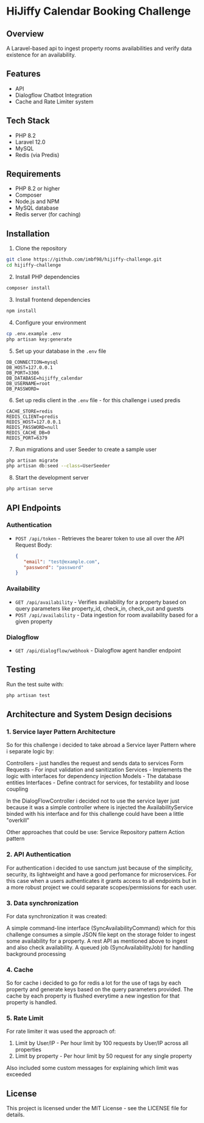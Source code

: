 # HiJiffy Calendar Booking Challenge

## Overview
A Laravel-based api to ingest property rooms availabilities and verify data existence for an availability.

## Features
- API
- Dialogflow Chatbot Integration
- Cache and Rate Limiter system

## Tech Stack
- PHP 8.2
- Laravel 12.0
- MySQL
- Redis (via Predis)

## Requirements
- PHP 8.2 or higher
- Composer
- Node.js and NPM
- MySQL database
- Redis server (for caching)

## Installation

1. Clone the repository
```bash
git clone https://github.com/imbf98/hijiffy-challenge.git
cd hijiffy-challenge
```

2. Install PHP dependencies
```bash
composer install
```

3. Install frontend dependencies
```bash
npm install
```

4. Configure your environment
```bash
cp .env.example .env
php artisan key:generate
```

5. Set up your database in the `.env` file
```
DB_CONNECTION=mysql
DB_HOST=127.0.0.1
DB_PORT=3306
DB_DATABASE=hijiffy_calendar
DB_USERNAME=root
DB_PASSWORD=
```

6. Set up redis client in the `.env` file - for this challenge i used predis
```
CACHE_STORE=redis
REDIS_CLIENT=predis
REDIS_HOST=127.0.0.1
REDIS_PASSWORD=null
REDIS_CACHE_DB=0
REDIS_PORT=6379
```

7. Run migrations and user Seeder to create a sample user
```bash
php artisan migrate
php artisan db:seed --class=UserSeeder
```

8. Start the development server
```bash
php artisan serve
```

## API Endpoints

### Authentication
- `POST /api/token` - Retrieves the bearer token to use all over the API 
    Request Body:
     ```json
    {
        "email": "test@example.com",
        "password": "password"
    }
    ```

### Availability
- `GET /api/availability` - Verifies availability for a property based on query parameters like property_id, check_in, check_out and guests
- `POST /api/availability` - Data ingestion for room availability based for a given property

### Dialogflow
- `GET /api/dialogflow/webhook` - Dialogflow agent handler endpoint

## Testing
Run the test suite with:
```bash
php artisan test
```

## Architecture and System Design decisions

### 1. Service layer Pattern Architecture
So for this challenge i decided to take abroad a Service layer Pattern where i separate logic by:

Controllers - just handles the request and sends data to services
Form Requests - For input validation and sanitization
Services - Implements the logic with interfaces for dependency injection
Models - The database entities 
Interfaces - Define contract for services, for testability and loose coupling

In the DialogFlowController i decided not to use the service layer just because it was a simple controller where is injected the AvailabilityService binded with his interface and for this challenge could have been a little "overkill"

Other approaches that could be use:
Service Repository pattern
Action pattern

### 2. API Authentication

For authentication i decided to use sanctum just because of the simplicity, security, its lightweight and have a good perfomance for microservices. For this case when a users authenticates it grants access to all endpoints but in a more robust project we could separate scopes/permissions for each user.

### 3. Data synchronization

For data synchronization it was created:

A simple command-line interface (SyncAvailabilityCommand) which for this challenge consumes a simple JSON file kept on the storage folder to ingest some availability for a property.
A rest API as mentioned above to ingest and also check availability.
A queued job (SyncAvailabilityJob) for handling background processing

### 4. Cache

So for cache i decided to go for redis a lot for the use of tags by each property and generate keys based on the query parameters provided.
The cache by each property is flushed everytime a new ingestion for that property is handled.

### 5. Rate Limit

For rate limiter it was used the approach of:

1. Limit by User/IP - Per hour limit by 100 requests by User/IP across all properties
2. Limit by property - Per hour limit by 50 request for any single property

Also included some custom messages for explaining which limit was exceeded


## License
This project is licensed under the MIT License - see the LICENSE file for details.